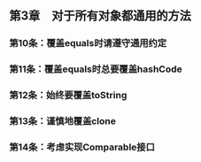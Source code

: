 ## 第3章　对于所有对象都通用的方法
### 第10条：覆盖equals时请遵守通用约定



### 第11条：覆盖equals时总要覆盖hashCode



### 第12条：始终要覆盖toString



### 第13条：谨慎地覆盖clone



### 第14条：考虑实现Comparable接口



